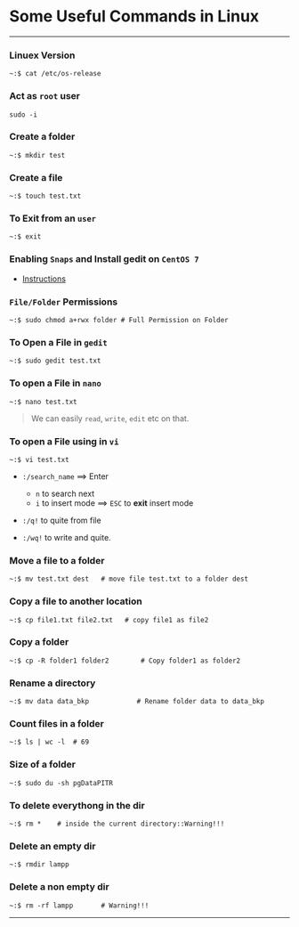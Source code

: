 # **Some Useful Commands in Linux**

---

### Linuex Version

```shell
~:$ cat /etc/os-release
```

### Act as `root` user

```shell
sudo -i
```

### Create a folder

```shell
~:$ mkdir test
```

### Create a file

```shell
~:$ touch test.txt
```

### To Exit from an `user`

```shell
~:$ exit
```

### Enabling `Snaps` and Install gedit on `CentOS 7`

- [Instructions](https://snapcraft.io/install/gedit/centos)

### `File/Folder` Permissions

```shell
~:$ sudo chmod a+rwx folder # Full Permission on Folder
```

### To Open a File in `gedit` 

```shell
~:$ sudo gedit test.txt
```

### To open a File in `nano`

```shell
~:$ nano test.txt
```

> We can easily `read`, `write`, `edit` etc on that.

### To open a File using in `vi`

```shell
~:$ vi test.txt
```

- `:/search_name` ==> Enter
    - `n` to search next  
    - `i` to insert mode ==> `ESC` to **exit** insert mode

- `:/q!` to quite from file  

- `:/wq!` to write and quite.

### Move a file to a folder 

```shell
~:$ mv test.txt dest   # move file test.txt to a folder dest
```

### Copy a file to another location

```shell
~:$ cp file1.txt file2.txt   # copy file1 as file2
```

### Copy a folder 

```shell
~:$ cp -R folder1 folder2        # Copy folder1 as folder2
```

### Rename a directory

```shell
~:$ mv data data_bkp            # Rename folder data to data_bkp
```

### Count files in a folder

```shell
~:$ ls | wc -l  # 69
```

### Size of a folder

```shell
~:$ sudo du -sh pgDataPITR
```

### To delete everythong in the dir


```shell
~:$ rm *    # inside the current directory::Warning!!!
```

### Delete an empty dir

```shell
~:$ rmdir lampp
```

### Delete a non empty dir

```shell
~:$ rm -rf lampp       # Warning!!!
```

---
